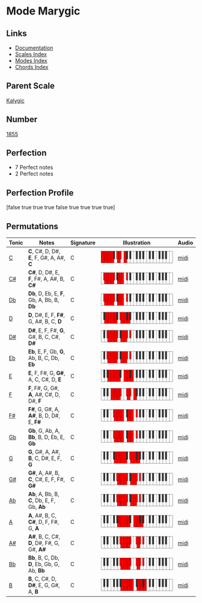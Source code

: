 # Mode Marygic

## Links

- [Documentation](index.md)
- [Scales Index](Scales.md)
- [Modes Index](Modes.md)
- [Chords Index](Chords.md)

## Parent Scale

[Kalygic](ScaleKalygic.md)

## Number

[1855](https://ianring.com/musictheory/scales/1855)

## Perfection

- 7 Perfect notes
- 2 Perfect notes

## Perfection Profile

[false true true true false true true true true]

## Permutations

| Tonic | Notes | Signature | Illustration | Audio |
|-------|-------|-----------|--------------|-------|
| [C](ModeCNaturalMarygic.md) | **C**, C#, D, D#, **E**, F, G#, A, A#, **C** | C | ![CNaturalMarygic](ModeCNaturalMarygic.png) | [midi](https://github.com/edipermadi/music/blob/main/docs/ModeCNaturalMarygic.mid?raw=true) |
| [C#](ModeCSharpMarygic.md) | **C#**, D, D#, E, **F**, F#, A, A#, B, **C#** | C | ![CSharpMarygic](ModeCSharpMarygic.png) | [midi](https://github.com/edipermadi/music/blob/main/docs/ModeCSharpMarygic.mid?raw=true) |
| [Db](ModeDFlatMarygic.md) | **Db**, D, Eb, E, **F**, Gb, A, Bb, B, **Db** | C | ![DFlatMarygic](ModeDFlatMarygic.png) | [midi](https://github.com/edipermadi/music/blob/main/docs/ModeDFlatMarygic.mid?raw=true) |
| [D](ModeDNaturalMarygic.md) | **D**, D#, E, F, **F#**, G, A#, B, C, **D** | C | ![DNaturalMarygic](ModeDNaturalMarygic.png) | [midi](https://github.com/edipermadi/music/blob/main/docs/ModeDNaturalMarygic.mid?raw=true) |
| [D#](ModeDSharpMarygic.md) | **D#**, E, F, F#, **G**, G#, B, C, C#, **D#** | C | ![DSharpMarygic](ModeDSharpMarygic.png) | [midi](https://github.com/edipermadi/music/blob/main/docs/ModeDSharpMarygic.mid?raw=true) |
| [Eb](ModeEFlatMarygic.md) | **Eb**, E, F, Gb, **G**, Ab, B, C, Db, **Eb** | C | ![EFlatMarygic](ModeEFlatMarygic.png) | [midi](https://github.com/edipermadi/music/blob/main/docs/ModeEFlatMarygic.mid?raw=true) |
| [E](ModeENaturalMarygic.md) | **E**, F, F#, G, **G#**, A, C, C#, D, **E** | C | ![ENaturalMarygic](ModeENaturalMarygic.png) | [midi](https://github.com/edipermadi/music/blob/main/docs/ModeENaturalMarygic.mid?raw=true) |
| [F](ModeFNaturalMarygic.md) | **F**, F#, G, G#, **A**, A#, C#, D, D#, **F** | C | ![FNaturalMarygic](ModeFNaturalMarygic.png) | [midi](https://github.com/edipermadi/music/blob/main/docs/ModeFNaturalMarygic.mid?raw=true) |
| [F#](ModeFSharpMarygic.md) | **F#**, G, G#, A, **A#**, B, D, D#, E, **F#** | C | ![FSharpMarygic](ModeFSharpMarygic.png) | [midi](https://github.com/edipermadi/music/blob/main/docs/ModeFSharpMarygic.mid?raw=true) |
| [Gb](ModeGFlatMarygic.md) | **Gb**, G, Ab, A, **Bb**, B, D, Eb, E, **Gb** | C | ![GFlatMarygic](ModeGFlatMarygic.png) | [midi](https://github.com/edipermadi/music/blob/main/docs/ModeGFlatMarygic.mid?raw=true) |
| [G](ModeGNaturalMarygic.md) | **G**, G#, A, A#, **B**, C, D#, E, F, **G** | C | ![GNaturalMarygic](ModeGNaturalMarygic.png) | [midi](https://github.com/edipermadi/music/blob/main/docs/ModeGNaturalMarygic.mid?raw=true) |
| [G#](ModeGSharpMarygic.md) | **G#**, A, A#, B, **C**, C#, E, F, F#, **G#** | C | ![GSharpMarygic](ModeGSharpMarygic.png) | [midi](https://github.com/edipermadi/music/blob/main/docs/ModeGSharpMarygic.mid?raw=true) |
| [Ab](ModeAFlatMarygic.md) | **Ab**, A, Bb, B, **C**, Db, E, F, Gb, **Ab** | C | ![AFlatMarygic](ModeAFlatMarygic.png) | [midi](https://github.com/edipermadi/music/blob/main/docs/ModeAFlatMarygic.mid?raw=true) |
| [A](ModeANaturalMarygic.md) | **A**, A#, B, C, **C#**, D, F, F#, G, **A** | C | ![ANaturalMarygic](ModeANaturalMarygic.png) | [midi](https://github.com/edipermadi/music/blob/main/docs/ModeANaturalMarygic.mid?raw=true) |
| [A#](ModeASharpMarygic.md) | **A#**, B, C, C#, **D**, D#, F#, G, G#, **A#** | C | ![ASharpMarygic](ModeASharpMarygic.png) | [midi](https://github.com/edipermadi/music/blob/main/docs/ModeASharpMarygic.mid?raw=true) |
| [Bb](ModeBFlatMarygic.md) | **Bb**, B, C, Db, **D**, Eb, Gb, G, Ab, **Bb** | C | ![BFlatMarygic](ModeBFlatMarygic.png) | [midi](https://github.com/edipermadi/music/blob/main/docs/ModeBFlatMarygic.mid?raw=true) |
| [B](ModeBNaturalMarygic.md) | **B**, C, C#, D, **D#**, E, G, G#, A, **B** | C | ![BNaturalMarygic](ModeBNaturalMarygic.png) | [midi](https://github.com/edipermadi/music/blob/main/docs/ModeBNaturalMarygic.mid?raw=true) |
